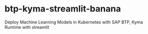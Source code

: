 # btp-kyma-streamlit-banana
Deploy Machine Learning Models in Kubernetes with SAP BTP, Kyma Runtime with streamlit
